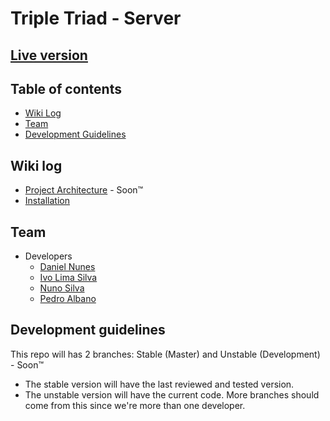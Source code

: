 # Triple Triad - Server

## [Live version](http://triple-triad.ivolimasilva.xyz/)

## Table of contents
* [Wiki Log](#wiki-log)
* [Team](#team)
* [Development Guidelines](#development-guidelines)

## Wiki log
* [Project Architecture](https://cdn.meme.am/instances/59119438.jpg) - Soon&trade;
* [Installation](https://github.com/PNDaniel/triple_triad/wiki/Installation)

## Team
* Developers
    * [Daniel Nunes](https://github.com/PNDaniel)
    * [Ivo Lima Silva](https://github.com/IvoLimaSilva)
    * [Nuno Silva](https://github.com/nuno-silva18)
    * [Pedro Albano](https://github.com/Meeplee)

## Development guidelines

This repo will has 2 branches: Stable (Master) and Unstable (Development) - Soon&trade;
* The stable version will have the last reviewed and tested version.
* The unstable version will have the current code. More branches should come from this since we're more than one developer.

